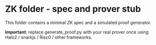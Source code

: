 # ZK folder - spec and prover stub

This folder contains a minimal ZK spec and a simulated proof generator.

**Important**: replace generate_proof.py with your real prover once using Halo2 / snarkjs / Risc0 / other frameworks.
